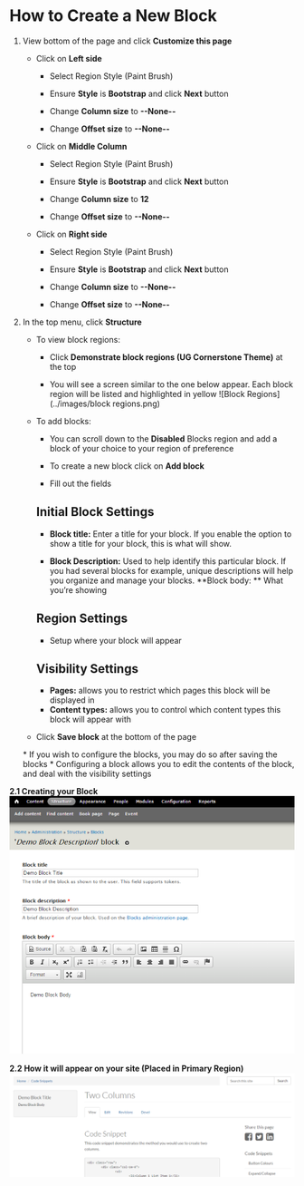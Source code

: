 # How to Create a New Block
1. View bottom of the page and click **Customize this page**

    * Click on **Left side**

        * Select Region Style (Paint Brush)

        * Ensure **Style** is **Bootstrap** and click **Next** button

        * Change **Column size** to **--None--**

        * Change **Offset size** to **--None--**

    * Click on **Middle Column**
        * Select Region Style (Paint Brush)

        * Ensure **Style** is **Bootstrap** and click **Next** button

        * Change **Column size** to **12**

        * Change **Offset size** to **--None--**
        
    * Click on **Right side**

        * Select Region Style (Paint Brush)

        * Ensure **Style** is **Bootstrap** and click **Next** button

        * Change **Column size** to **--None--**

        * Change **Offset size** to **--None--**

2. In the top menu, click **Structure**

    * To view block regions:

        * Click **Demonstrate block regions (UG Cornerstone Theme)** at the top

        * You will see a screen similar to the one below appear. Each block region will be listed and highlighted in yellow
        ![Block Regions](../images/block regions.png)

    * To add blocks:
    
        * You can scroll down to the **Disabled** Blocks region and add a block of your choice to your region of preference
    
        * To create a new block click on **Add block**
    
        * Fill out the fields

        ## Initial Block Settings
       * **Block title:** Enter a title for your block. If you enable the option to show a title for your block, this is what will show.
      
       * **Block Description:** Used to help identify this particular block. If you had several blocks for example, unique descriptions will help you organize and manage your blocks.
       **Block body: ** What you’re showing

        ## Region Settings  
       * Setup where your block will appear

        ## Visibility Settings
       * **Pages:** allows you to restrict which pages this block will be displayed in      
       * **Content types:** allows you to control which content types this block will appear with

    * Click **Save block** at the bottom of the page

    * If you wish to configure the blocks, you may do so after saving the blocks
        * Configuring a block allows you to edit the contents of the block, and deal with the visibility settings
      
**2.1 Creating your Block**
![Demo block being created](../images/createBlock.PNG)
    
**2.2 How it will appear on your site (Placed in Primary Region)**
![Demo block being created](../images/blockAppearance.PNG)
